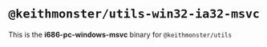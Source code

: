 # `@keithmonster/utils-win32-ia32-msvc`

This is the **i686-pc-windows-msvc** binary for `@keithmonster/utils`

